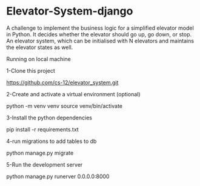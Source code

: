 # Elevator-System-django

A challenge to implement the business logic for a simplified elevator model in Python. It decides whether the elevator should go up, go down, or stop. An elevator system, which can be initialised with N elevators and maintains the elevator states as well.


Running on local machine

1-Clone this project

https://github.com/cs-12/elevator_system.git

2-Create and activate a virtual environment (optional)

python -m venv venv
source venv/bin/activate

3-Install the python dependencies

pip install -r requirements.txt

4-run migrations to add tables to db

python manage.py migrate

5-Run the development server

python manage.py runerver 0.0.0.0:8000

